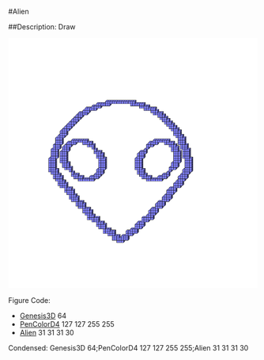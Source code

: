 #Alien

##Description: Draw <x> <y> <z> <scale>

![](Alien.png)

Figure Code:
- [Genesis3D](Genesis3D.md) 64
- [PenColorD4](PenColorD4.md) 127 127 255 255
- [Alien](Alien.md) 31 31 31 30

Condensed: Genesis3D 64;PenColorD4 127 127 255 255;Alien 31 31 31 30

